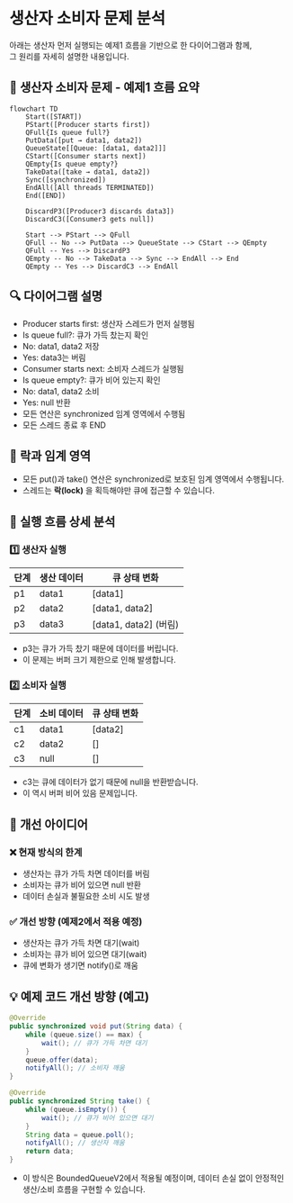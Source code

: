 # 생산자 소비자 문제 분석
아래는 생산자 먼저 실행되는 예제1 흐름을 기반으로 한 다이어그램과 함께,  
그 원리를 자세히 설명한 내용입니다.

## 🧵 생산자 소비자 문제 - 예제1 흐름 요약

```mermaid
flowchart TD
    Start([START])
    PStart([Producer starts first])
    QFull{Is queue full?}
    PutData([put → data1, data2])
    QueueState[[Queue: [data1, data2]]]
    CStart([Consumer starts next])
    QEmpty{Is queue empty?}
    TakeData([take → data1, data2])
    Sync([synchronized])
    EndAll([All threads TERMINATED])
    End([END])

    DiscardP3([Producer3 discards data3])
    DiscardC3([Consumer3 gets null])

    Start --> PStart --> QFull
    QFull -- No --> PutData --> QueueState --> CStart --> QEmpty
    QFull -- Yes --> DiscardP3
    QEmpty -- No --> TakeData --> Sync --> EndAll --> End
    QEmpty -- Yes --> DiscardC3 --> EndAll
```

## 🔍 다이어그램 설명
- Producer starts first: 생산자 스레드가 먼저 실행됨
- Is queue full?: 큐가 가득 찼는지 확인
- No: data1, data2 저장
- Yes: data3는 버림
- Consumer starts next: 소비자 스레드가 실행됨
- Is queue empty?: 큐가 비어 있는지 확인
- No: data1, data2 소비
- Yes: null 반환
- 모든 연산은 synchronized 임계 영역에서 수행됨
- 모든 스레드 종료 후 END


## 🔐 락과 임계 영역
- 모든 put()과 take() 연산은 synchronized로 보호된 임계 영역에서 수행됩니다.
- 스레드는 **락(lock)** 을 획득해야만 큐에 접근할 수 있습니다.


## 🧪 실행 흐름 상세 분석  
### 1️⃣ 생산자 실행

| 단계 | 생산 데이터 | 큐 상태 변화         |
|------|--------------|----------------------|
| p1   | data1        | [data1]              |
| p2   | data2        | [data1, data2]       |
| p3   | data3        | [data1, data2] (버림) |

- p3는 큐가 가득 찼기 때문에 데이터를 버립니다.
- 이 문제는 버퍼 크기 제한으로 인해 발생합니다.

### 2️⃣ 소비자 실행

| 단계 | 소비 데이터 | 큐 상태 변화         |
|------|--------------|----------------------|
| c1   | data1        | [data2]              |
| c2   | data2        | []                   |
| c3   | null         | []                   |

- c3는 큐에 데이터가 없기 때문에 null을 반환받습니다.
- 이 역시 버퍼 비어 있음 문제입니다.

## 🧠 개선 아이디어
### ❌ 현재 방식의 한계
- 생산자는 큐가 가득 차면 데이터를 버림
- 소비자는 큐가 비어 있으면 null 반환
- 데이터 손실과 불필요한 소비 시도 발생

### ✅ 개선 방향 (예제2에서 적용 예정)
- 생산자는 큐가 가득 차면 대기(wait)
- 소비자는 큐가 비어 있으면 대기(wait)
- 큐에 변화가 생기면 notify()로 깨움

## 💡 예제 코드 개선 방향 (예고)
```java
@Override
public synchronized void put(String data) {
    while (queue.size() == max) {
        wait(); // 큐가 가득 차면 대기
    }
    queue.offer(data);
    notifyAll(); // 소비자 깨움
}
```
```java
@Override
public synchronized String take() {
    while (queue.isEmpty()) {
        wait(); // 큐가 비어 있으면 대기
    }
    String data = queue.poll();
    notifyAll(); // 생산자 깨움
    return data;
}
```
- 이 방식은 BoundedQueueV2에서 적용될 예정이며, 데이터 손실 없이 안정적인 생산/소비 흐름을 구현할 수 있습니다.
